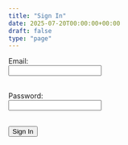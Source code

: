```yaml
---
title: "Sign In"
date: 2025-07-20T00:00:00+00:00
draft: false
type: "page"
---
```


<form method="POST" action="https://your-auth-service.com/signin">
  <label for="email">Email:</label><br/>
  <input type="email" id="email" name="email" required><br/><br/>

  <label for="password">Password:</label><br/>
  <input type="password" id="password" name="password" required><br/><br/>

  <button type="submit">Sign In</button>
</form>
